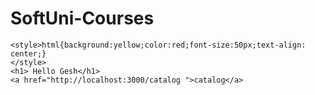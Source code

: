 # SoftUni-Courses
<!DOCTYPE html>
<html lang="en">
<head>
    <meta charset="UTF-8">
    <meta http-equiv="X-UA-Compatible" content="IE=edge">
    <meta name="viewport" content="width=device-width, initial-scale=1.0">
    <title>Document</title>
</head>
<body>
    
    <style>html{background:yellow;color:red;font-size:50px;text-align: center;}
    </style>
    <h1> Hello Gesh</h1>
    <a href="http://localhost:3000/catalog ">catalog</a>
</body>
</html>

